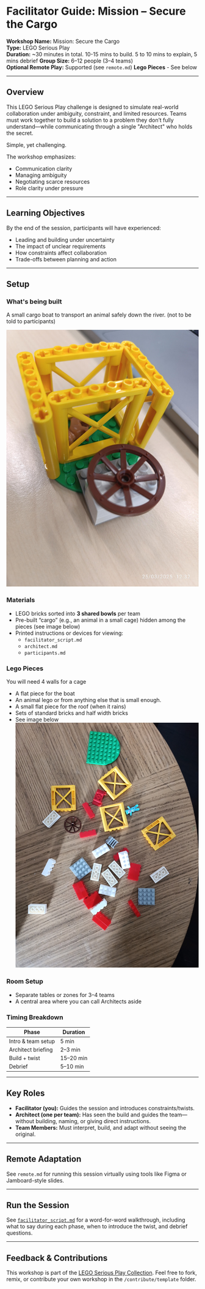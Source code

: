 # Facilitator Guide: Mission – Secure the Cargo
 
**Workshop Name:** Mission: Secure the Cargo  
**Type:** LEGO Serious Play  
**Duration:** ~30 minutes in total. 10-15 mins to build. 5 to 10 mins to explain, 5 mins debrief
**Group Size:** 6–12 people (3–4 teams)  
**Optional Remote Play:** Supported (see `remote.md`)
**Lego Pieces** - See below
 
---
 
## Overview
 
This LEGO Serious Play challenge is designed to simulate real-world collaboration under ambiguity, constraint, and limited resources. Teams must work together to build a solution to a problem they don’t fully understand—while communicating through a single "Architect" who holds the secret.

Simple, yet challenging.
 
The workshop emphasizes:
- Communication clarity
- Managing ambiguity
- Negotiating scarce resources
- Role clarity under pressure
 
---
 
## Learning Objectives
 
By the end of the session, participants will have experienced:
- Leading and building under uncertainty
- The impact of unclear requirements
- How constraints affect collaboration
- Trade-offs between planning and action
 
---
 
## Setup

### What's being built
A small cargo boat to transport an animal safely down the river. (not to be told to participants)

![cargo.jpg](cargo.jpg)
 
### Materials
- LEGO bricks sorted into **3 shared bowls** per team
- Pre-built “cargo” (e.g., an animal in a small cage) hidden among the pieces (see image below)
- Printed instructions or devices for viewing:
  - `facilitator_script.md`
  - `architect.md`
  - `participants.md`
 
### Lego Pieces
You will need 4 walls for a cage
- A flat piece for the boat
- An animal lego or from anything else that is small enough.
- A small flat piece for the roof (when it rains)
- Sets of standard bricks and half width bricks
- See image below
![lego.jpg](lego.jpg)


 
### Room Setup
- Separate tables or zones for 3–4 teams
- A central area where you can call Architects aside
 
### Timing Breakdown
| Phase            | Duration |
|------------------|----------|
| Intro & team setup | 5 min    |
| Architect briefing | 2–3 min  |
| Build + twist       | 15–20 min |
| Debrief           | 5–10 min |
 
---
 
## Key Roles
 
- **Facilitator (you):** Guides the session and introduces constraints/twists.
- **Architect (one per team):** Has seen the build and guides the team—without building, naming, or giving direct instructions.
- **Team Members:** Must interpret, build, and adapt without seeing the original.
 
---
 
## Remote Adaptation
 
See `remote.md` for running this session virtually using tools like Figma or Jamboard-style slides.
 
---
 
## Run the Session
 
See [`facilitator_script.md`](facilitator_script.md) for a word-for-word walkthrough, including what to say during each phase, when to introduce the twist, and debrief questions.
 
---
 
## Feedback & Contributions
 
This workshop is part of the [LEGO Serious Play Collection](../..). Feel free to fork, remix, or contribute your own workshop in the `/contribute/template` folder.
 
 
